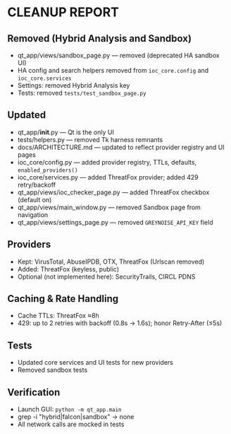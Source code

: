 # CLEANUP REPORT

## Removed (Hybrid Analysis and Sandbox)
- qt_app/views/sandbox_page.py — removed (deprecated HA sandbox UI)
- HA config and search helpers removed from `ioc_core.config` and `ioc_core.services`
- Settings: removed Hybrid Analysis key
- Tests: removed `tests/test_sandbox_page.py`

## Updated
- qt_app/__init__.py — Qt is the only UI
- tests/helpers.py — removed Tk harness remnants
- docs/ARCHITECTURE.md — updated to reflect provider registry and UI pages
- ioc_core/config.py — added provider registry, TTLs, defaults, `enabled_providers()`
- ioc_core/services.py — added ThreatFox provider; added 429 retry/backoff
- qt_app/views/ioc_checker_page.py — added ThreatFox checkbox (default on)
- qt_app/views/main_window.py — removed Sandbox page from navigation
- qt_app/views/settings_page.py — removed `GREYNOISE_API_KEY` field

## Providers
- Kept: VirusTotal, AbuseIPDB, OTX, ThreatFox (Urlscan removed)
- Added: ThreatFox (keyless, public)
- Optional (not implemented here): SecurityTrails, CIRCL PDNS

## Caching & Rate Handling
- Cache TTLs: ThreatFox ≈8h
- 429: up to 2 retries with backoff (0.8s → 1.6s); honor Retry-After (≤5s)

## Tests
- Updated core services and UI tests for new providers
- Removed sandbox tests

## Verification
- Launch GUI: `python -m qt_app.main`
- grep -i "hybrid|falcon|sandbox" → none
- All network calls are mocked in tests 